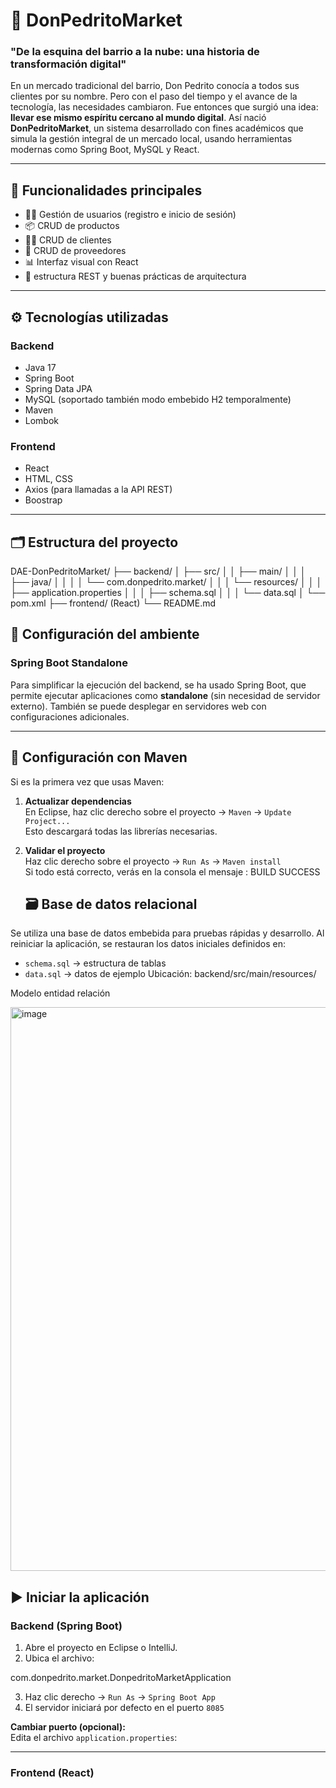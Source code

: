 # 🛒 DonPedritoMarket

### "De la esquina del barrio a la nube: una historia de transformación digital"

En un mercado tradicional del barrio, Don Pedrito conocía a todos sus clientes por su nombre. Pero con el paso del tiempo y el avance de la tecnología, las necesidades cambiaron. Fue entonces que surgió una idea: **llevar ese mismo espíritu cercano al mundo digital**. Así nació **DonPedritoMarket**, un sistema desarrollado con fines académicos que simula la gestión integral de un mercado local, usando herramientas modernas como Spring Boot, MySQL y React.

---

## 📌 Funcionalidades principales

- 🧑‍💼 Gestión de usuarios (registro e inicio de sesión)
- 📦 CRUD de productos
- 🧍‍♂️ CRUD de clientes
- 🚚 CRUD de proveedores
- 📊 Interfaz visual con React 
- 🔐 estructura REST y buenas prácticas de arquitectura

---

## ⚙️ Tecnologías utilizadas

### Backend
- Java 17
- Spring Boot
- Spring Data JPA
- MySQL (soportado también modo embebido H2 temporalmente)
- Maven
- Lombok

### Frontend 
- React
- HTML, CSS
- Axios (para llamadas a la API REST)
- Boostrap
---

## 🗂️ Estructura del proyecto

DAE-DonPedritoMarket/
├── backend/
│ ├── src/
│ │ ├── main/
│ │ │ ├── java/
│ │ │ │ └── com.donpedrito.market/
│ │ │ └── resources/
│ │ │ ├── application.properties
│ │ │ ├── schema.sql
│ │ │ └── data.sql
│ └── pom.xml
├── frontend/ (React) 
└── README.md

## 🔧 Configuración del ambiente

### Spring Boot Standalone

Para simplificar la ejecución del backend, se ha usado Spring Boot, que permite ejecutar aplicaciones como **standalone** (sin necesidad de servidor externo). También se puede desplegar en servidores web con configuraciones adicionales.

---

## 🧰 Configuración con Maven

Si es la primera vez que usas Maven:

1. **Actualizar dependencias**  
   En Eclipse, haz clic derecho sobre el proyecto → `Maven` → `Update Project...`  
   Esto descargará todas las librerías necesarias.

2. **Validar el proyecto**  
   Haz clic derecho sobre el proyecto → `Run As` → `Maven install`  
   Si todo está correcto, verás en la consola el mensaje : BUILD SUCCESS

   ## 🗃️ Base de datos relacional

Se utiliza una base de datos embebida para pruebas rápidas y desarrollo. Al reiniciar la aplicación, se restauran los datos iniciales definidos en:

- `schema.sql` → estructura de tablas
- `data.sql` → datos de ejemplo
Ubicación: backend/src/main/resources/

Modelo entidad relación

<img width="973" height="902" alt="image" src="https://github.com/user-attachments/assets/4948d0e7-1397-4793-b4cf-d24246dc7814" />


## ▶️ Iniciar la aplicación

### Backend (Spring Boot)

1. Abre el proyecto en Eclipse o IntelliJ.
2. Ubica el archivo:
   
com.donpedrito.market.DonpedritoMarketApplication

3. Haz clic derecho → `Run As` → `Spring Boot App`
4. El servidor iniciará por defecto en el puerto `8085`

**Cambiar puerto (opcional):**  
Edita el archivo `application.properties`:

---

### Frontend (React) 



























